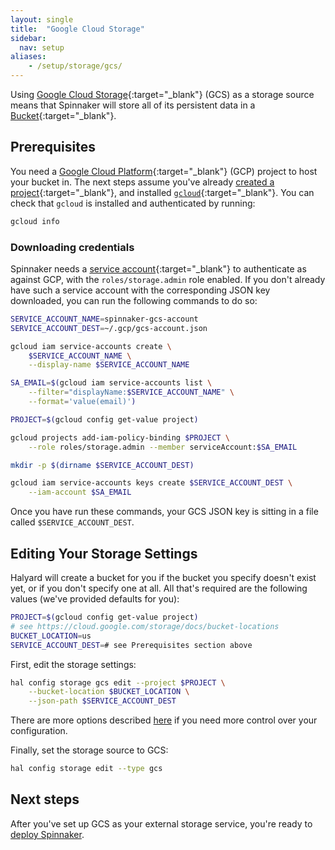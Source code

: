```yaml
---
layout: single
title:  "Google Cloud Storage"
sidebar:
  nav: setup
aliases: 
    - /setup/storage/gcs/
---
```




Using [Google Cloud Storage](https://cloud.google.com/storage/){:target="\_blank"}
(GCS) as a storage source means that Spinnaker will store all of its persistent
data in a [Bucket](https://cloud.google.com/storage/docs/json_api/v1/buckets){:target="\_blank"}.

## Prerequisites

You need a [Google Cloud Platform](https://cloud.google.com/){:target="\_blank"}
(GCP) project to host your bucket in. The next steps assume you've already
[created a project](https://cloud.google.com/resource-manager/docs/creating-managing-projects){:target="\_blank"},
and installed [`gcloud`](https://cloud.google.com/sdk/downloads){:target="\_blank"}.
You can check that `gcloud` is installed and authenticated by running:

```bash
gcloud info
```

### Downloading credentials

Spinnaker needs a [service
account](https://cloud.google.com/compute/docs/access/service-accounts){:target="\_blank"}
to authenticate as against GCP, with the `roles/storage.admin` role enabled. If
you don't already have such a service account with the corresponding JSON key
downloaded, you can run the following commands to do so:

```bash
SERVICE_ACCOUNT_NAME=spinnaker-gcs-account
SERVICE_ACCOUNT_DEST=~/.gcp/gcs-account.json

gcloud iam service-accounts create \
    $SERVICE_ACCOUNT_NAME \
    --display-name $SERVICE_ACCOUNT_NAME

SA_EMAIL=$(gcloud iam service-accounts list \
    --filter="displayName:$SERVICE_ACCOUNT_NAME" \
    --format='value(email)')

PROJECT=$(gcloud config get-value project)

gcloud projects add-iam-policy-binding $PROJECT \
    --role roles/storage.admin --member serviceAccount:$SA_EMAIL

mkdir -p $(dirname $SERVICE_ACCOUNT_DEST)

gcloud iam service-accounts keys create $SERVICE_ACCOUNT_DEST \
    --iam-account $SA_EMAIL
```

Once you have run these commands, your GCS JSON key is sitting in a file
called `$SERVICE_ACCOUNT_DEST`.

## Editing Your Storage Settings

Halyard will create a bucket for you if the bucket you specify doesn't exist
yet, or if you don't specify one at all. All that's required are the following
values (we've provided defaults for you):

```bash
PROJECT=$(gcloud config get-value project)
# see https://cloud.google.com/storage/docs/bucket-locations
BUCKET_LOCATION=us
SERVICE_ACCOUNT_DEST=# see Prerequisites section above
```

First, edit the storage settings:

```bash
hal config storage gcs edit --project $PROJECT \
    --bucket-location $BUCKET_LOCATION \
    --json-path $SERVICE_ACCOUNT_DEST
```

There are more options described
[here](/reference/halyard/commands#hal-config-storage-gcs-edit)
if you need more control over your configuration.

Finally, set the storage source to GCS:

```bash
hal config storage edit --type gcs
```

## Next steps

After you've set up GCS as your external storage service, you're ready to
[deploy Spinnaker](/docs/setup/install/deploy/).
